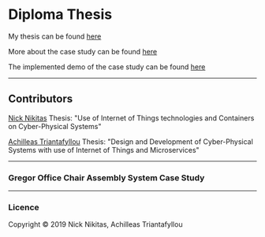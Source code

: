 # Diploma Thesis

My thesis can be found [here](https://nemertes.lis.upatras.gr/jspui//handle/10889/12756)

More about the case study can be found [here](https://sites.google.com/view/cyber-physical-microservice/gregor-chair)

The implemented demo of the case study can be found [here](https://www.youtube.com/watch?v=gQaWeROJ0do)

---
## Contributors

[Nick Nikitas](https://github.com/nikoshet)
Thesis: "Use of Internet of Things technologies and Containers on Cyber-Physical Systems"

[Achilleas Triantafyllou](https://github.com/axilleastr)
Thesis: "Design and Development of Cyber-Physical Systems with use of Internet of Things and Microservices"

---
### Gregor Office Chair Assembly System Case Study

--- 
### Licence
Copyright © 2019 Nick Nikitas, Achilleas Triantafyllou

